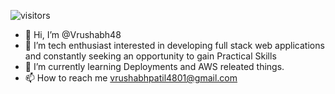  ![visitors](https://visitor-badge.laobi.icu/badge?page_id=Vrushabh48.visitor-badge)

- 👋 Hi, I’m @Vrushabh48
- 👀 I’m tech enthusiast interested in developing full stack web applications and constantly seeking an opportunity to gain Practical Skills 
- 🌱 I’m currently learning Deployments and AWS releated things.
- 📫 How to reach me vrushabhpatil4801@gmail.com


<!---
Vrushabh48/Vrushabh48 is a ✨ special ✨ repository because its `README.md` (this file) appears on your GitHub profile.
You can click the Preview link to take a look at your changes.
--->
